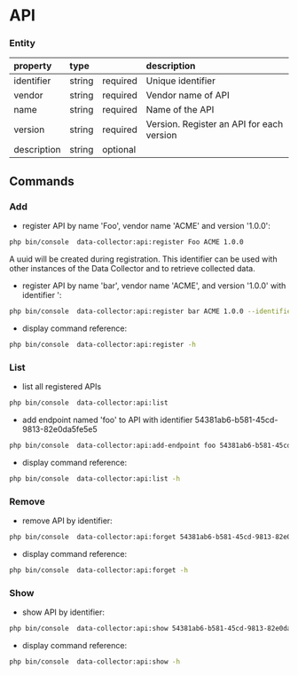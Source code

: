 API
===

### Entity

| property   | type   |          | description                  |
|:-----------|:-------|:---------|:-----------------------------|
| identifier | string | required | Unique identifier            |
| vendor     | string | required | Vendor name of API           |
| name       | string | required | Name of the API              |
| version    | string | required | Version. Register an API for each version|
| description| string | optional |                              |


## Commands

### Add

* register API by name 'Foo', vendor name 'ACME' and version '1.0.0':
```bash
php bin/console  data-collector:api:register Foo ACME 1.0.0
```
A uuid will be created during registration. This identifier can be used 
with other instances of the Data Collector and to retrieve collected data.

* register API by  name 'bar', vendor name 'ACME', and version '1.0.0' with identifier ':
```bash
php bin/console  data-collector:api:register bar ACME 1.0.0 --identifier=54381ab6-b581-45cd-9813-82e0da5fe5e5
```

* display command reference:
```bash
php bin/console  data-collector:api:register -h
```

### List

* list all registered APIs
```bash
php bin/console  data-collector:api:list
```

* add endpoint named 'foo' to API with identifier 54381ab6-b581-45cd-9813-82e0da5fe5e5
```bash
php bin/console  data-collector:api:add-endpoint foo 54381ab6-b581-45cd-9813-82e0da5fe5e5
```

* display command reference:
```bash
php bin/console  data-collector:api:list -h
```
### Remove
* remove API by identifier:
```bash
php bin/console  data-collector:api:forget 54381ab6-b581-45cd-9813-82e0da5fe5e5
```

* display command reference:
```bash
php bin/console  data-collector:api:forget -h
```

### Show

* show API by identifier:
```bash
php bin/console  data-collector:api:show 54381ab6-b581-45cd-9813-82e0da5fe5e5
```
* display command reference:
```bash
php bin/console  data-collector:api:show -h
```
